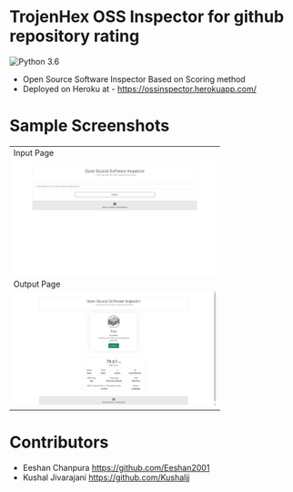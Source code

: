 # TrojenHex OSS Inspector for github repository rating
![Python 3.6](https://img.shields.io/badge/Python-3.6-brightgreen.svg)
* Open Source Software Inspector Based on Scoring method
* Deployed on Heroku at - https://ossinspector.herokuapp.com/
# Sample Screenshots
<table>
  <tr>
    <td>Input Page</td>
  </tr>
 <tr>
 <td><img src = "samples/input.png" height="200"></td>
 </tr>
 <tr>
    <td>Output Page</td>
  </tr>
 <tr>
 <td><img src = "samples/output.png" height="200"></td>
 </tr>
</table>

# Contributors
* Eeshan Chanpura
https://github.com/Eeshan2001
* Kushal Jivarajani
https://github.com/Kushaljj
